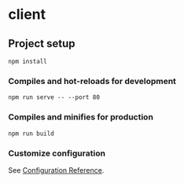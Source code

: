 # client

## Project setup
```
npm install
```

### Compiles and hot-reloads for development
```
npm run serve -- --port 80
```

### Compiles and minifies for production
```
npm run build
```

### Customize configuration
See [Configuration Reference](https://cli.vuejs.org/config/).
